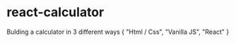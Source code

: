 # react-calculator
Bulding a calculator in 3 different ways { "Html / Css", "Vanilla JS", "React"  }
